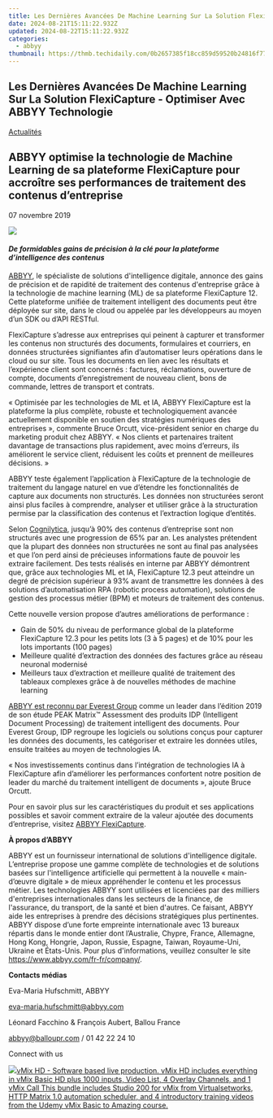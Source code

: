 ```yaml
---
title: Les Dernières Avancées De Machine Learning Sur La Solution FlexiCapture - Optimiser Avec ABBYY Technologie
date: 2024-08-21T15:11:22.932Z
updated: 2024-08-22T15:11:22.932Z
categories:
  - abbyy
thumbnail: https://thmb.techidaily.com/0b2657385f18cc859d59520b24816f771e8e749f151532892ba053a97dc454cb.jpg
---
```


## Les Dernières Avancées De Machine Learning Sur La Solution FlexiCapture - Optimiser Avec ABBYY Technologie

[Actualités](https://tools.techidaily.com/abbyy/products/)

## ABBYY optimise la technologie de Machine Learning de sa plateforme FlexiCapture pour accroître ses performances de traitement des contenus d’entreprise

07 novembre 2019

![](https://content.abbyy.com/-/media/project/abbyy/abbyy/branchtemplates/shutterstock_1272462163_1296-x-729.jpg?h=729&iar=0&w=1296)

#### _De formidables gains de précision à la clé pour la plateforme d’intelligence des contenus_

  
[ABBYY](https://tools.techidaily.com/abbyy/products/), le spécialiste de solutions d'intelligence digitale, annonce des gains de précision et de rapidité de traitement des contenus d'entreprise grâce à la technologie de machine learning (ML) de sa plateforme FlexiCapture 12\. Cette plateforme unifiée de traitement intelligent des documents peut être déployée sur site, dans le cloud ou appelée par les développeurs au moyen d’un SDK ou d’API RESTful.

FlexiCapture s’adresse aux entreprises qui peinent à capturer et transformer les contenus non structurés des documents, formulaires et courriers, en données structurées signifiantes afin d’automatiser leurs opérations dans le cloud ou sur site. Tous les documents en lien avec les résultats et l’expérience client sont concernés : factures, réclamations, ouverture de compte, documents d’enregistrement de nouveau client, bons de commande, lettres de transport et contrats.

« Optimisée par les technologies de ML et IA, ABBYY FlexiCapture est la plateforme la plus complète, robuste et technologiquement avancée actuellement disponible en soutien des stratégies numériques des entreprises », commente Bruce Orcutt, vice-président senior en charge du marketing produit chez ABBYY. « Nos clients et partenaires traitent davantage de transactions plus rapidement, avec moins d’erreurs, ils améliorent le service client, réduisent les coûts et prennent de meilleures décisions. »

ABBYY teste également l’application à FlexiCapture de la technologie de traitement du langage naturel en vue d’étendre les fonctionnalités de capture aux documents non structurés. Les données non structurées seront ainsi plus faciles à comprendre, analyser et utiliser grâce à la structuration permise par la classification des contenus et l’extraction logique d’entités.

Selon [Cognilytica](https://www.cognilytica.com/2019/05/28/white-paper-how-content-intelligence-will-transform-the-enterprise/ "Cognilytica"), jusqu’à 90% des contenus d’entreprise sont non structurés avec une progression de 65% par an. Les analystes prétendent que la plupart des données non structurées ne sont au final pas analysées et que l’on perd ainsi de précieuses informations faute de pouvoir les extraire facilement. Des tests réalisés en interne par ABBYY démontrent que, grâce aux technologies ML et IA, FlexiCapture 12.3 peut atteindre un degré de précision supérieur à 93% avant de transmettre les données à des solutions d’automatisation RPA (robotic process automation), solutions de gestion des processus métier (BPM) et moteurs de traitement des contenus.

Cette nouvelle version propose d’autres améliorations de performance :

* Gain de 50% du niveau de performance global de la plateforme FlexiCapture 12.3 pour les petits lots (3 à 5 pages) et de 10% pour les lots importants (100 pages)
* Meilleure qualité d’extraction des données des factures grâce au réseau neuronal modernisé
* Meilleurs taux d’extraction et meilleure qualité de traitement des tableaux complexes grâce à de nouvelles méthodes de machine learning

[ABBYY est reconnu par Everest Group](https://tools.techidaily.com/abbyy/products/) comme un leader dans l’édition 2019 de son étude PEAK Matrix™ Assessment des produits IDP (Intelligent Document Processing) de traitement intelligent des documents. Pour Everest Group, IDP regroupe les logiciels ou solutions conçus pour capturer les données des documents, les catégoriser et extraire les données utiles, ensuite traitées au moyen de technologies IA.

« Nos investissements continus dans l’intégration de technologies IA à FlexiCapture afin d’améliorer les performances confortent notre position de leader du marché du traitement intelligent de documents », ajoute Bruce Orcutt.

Pour en savoir plus sur les caractéristiques du produit et ses applications possibles et savoir comment extraire de la valeur ajoutée des documents d’entreprise, visitez [ABBYY FlexiCapture](https://tools.techidaily.com/abbyy/products/).

  
**À propos d’ABBYY**

ABBYY est un fournisseur international de solutions d'intelligence digitale. L’entreprise propose une gamme complète de technologies et de solutions basées sur l'intelligence artificielle qui permettent à la nouvelle « main-d’œuvre digitale » de mieux appréhender le contenu et les processus métier. Les technologies ABBYY sont utilisées et licenciées par des milliers d'entreprises internationales dans les secteurs de la finance, de l'assurance, du transport, de la santé et bien d'autres. Ce faisant, ABBYY aide les entreprises à prendre des décisions stratégiques plus pertinentes. ABBYY dispose d’une forte empreinte internationale avec 13 bureaux répartis dans le monde entier dont l’Australie, Chypre, France, Allemagne, Hong Kong, Hongrie, Japon, Russie, Espagne, Taiwan, Royaume-Uni, Ukraine et États-Unis. Pour plus d'informations, veuillez consulter le site <https://www.abbyy.com/fr-fr/company/>.

  
**Contacts médias**

Eva-Maria Hufschmitt, ABBYY

[eva-maria.hufschmitt@abbyy.com](https://tools.techidaily.com/abbyy/products/)

Léonard Facchino & François Aubert, Ballou France

[abbyy@balloupr.com](https://tools.techidaily.com/abbyy/products/) / 01 42 22 24 10

Connect with us

<ins class="adsbygoogle"
     style="display:block"
     data-ad-format="autorelaxed"
     data-ad-client="ca-pub-7571918770474297"
     data-ad-slot="1223367746"></ins>



<ins class="adsbygoogle"
     style="display:block"
     data-ad-client="ca-pub-7571918770474297"
     data-ad-slot="8358498916"
     data-ad-format="auto"
     data-full-width-responsive="true"></ins>

<!-- affiliate ads begin -->
<a href="https://secure.2checkout.com/order/checkout.php?PRODS=4718730&QTY=1&AFFILIATE=108875&CART=1"> <img src="https://secure.avangate.com/images/merchant/ce9a6fb2becc2d235e62b125e9260102/products/copy_vMixCallScreenshot1-large.jpg" border="0">vMix HD - Software based live production. vMix HD includes everything in vMix Basic HD plus 1000 inputs, Video List, 4 Overlay Channels, and 1 vMix Call 
This bundle includes Studio 200 for vMix from Virtualsetworks, HTTP Matrix 1.0 automation scheduler, and 4 introductory training videos from the Udemy vMix Basic to Amazing course. </a>
<!-- affiliate ads end -->